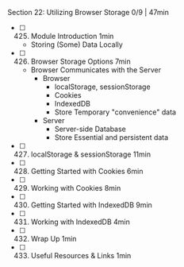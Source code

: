 Section 22: Utilizing Browser Storage 0/9 | 47min
- [ ] 425. Module Introduction 1min
  - Storing (Some) Data Locally
- [ ] 426. Browser Storage Options 7min
  - Browser Communicates with the Server
    - Browser
      - localStorage, sessionStorage
      - Cookies
      - IndexedDB
      - Store Temporary "convenience" data
     - Server
       - Server-side Database
       - Store Essential and persistent data
- [ ] 427. localStorage & sessionStorage 11min
- [ ] 428. Getting Started with Cookies 6min
- [ ] 429. Working with Cookies 8min
- [ ] 430. Getting Started with IndexedDB 9min
- [ ] 431. Working with IndexedDB 4min
- [ ] 432. Wrap Up 1min
- [ ] 433. Useful Resources & Links 1min
